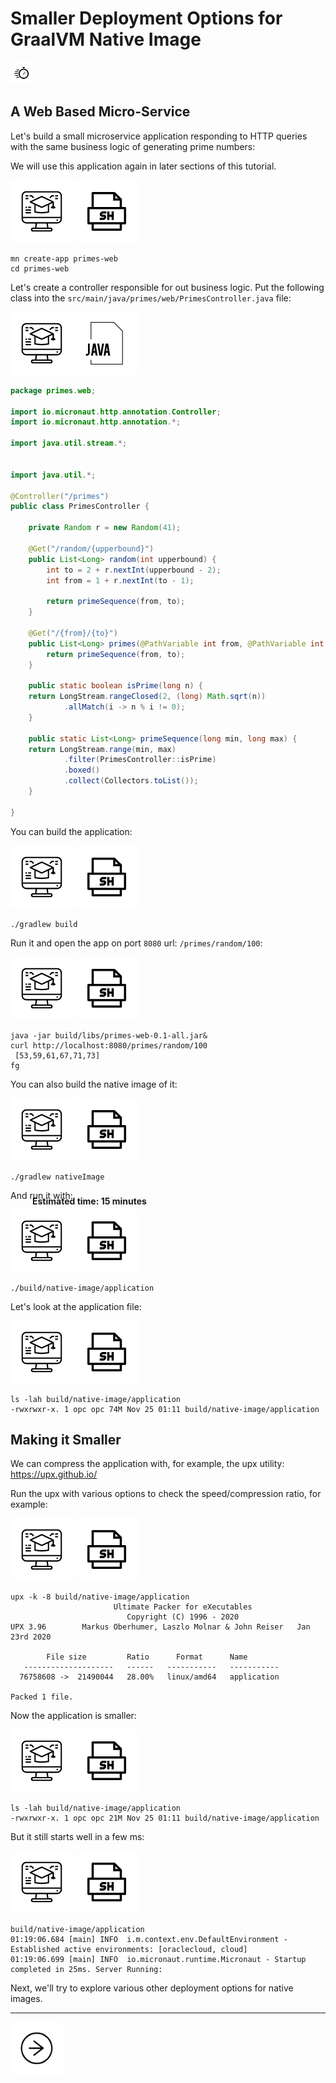 # Smaller Deployment Options for GraalVM Native Image

<img src="../images/noun_Stopwatch_14262.png"
     style="display: inline; height: 2.5em;">
<strong style="margin: 0;
  position: absolute;
  top: 50%;
  -ms-transform: translateY(-60%);
  transform: translateY(-60%);">
  Estimated time: 15 minutes
</strong>

## A Web Based Micro-Service

Let's build a small microservice application responding to HTTP queries with the same business logic of generating prime numbers:

We will use this application again in later sections of this tutorial.

![User Input](../images/noun_Computer_3477192_100.png)
![User Input](../images/noun_SH_File_272740_100.png)
```SH
mn create-app primes-web
cd primes-web
```

Let's create a controller responsible for out business logic. Put the following class into the
`src/main/java/primes/web/PrimesController.java` file:

![User Input](../images/noun_Computer_3477192_100.png)
![User Input](../images/noun_java_825609_100.png)
```Java
package primes.web;

import io.micronaut.http.annotation.Controller;
import io.micronaut.http.annotation.*;

import java.util.stream.*;


import java.util.*;

@Controller("/primes")
public class PrimesController {

    private Random r = new Random(41);

    @Get("/random/{upperbound}")
    public List<Long> random(int upperbound) {
        int to = 2 + r.nextInt(upperbound - 2);
        int from = 1 + r.nextInt(to - 1);

        return primeSequence(from, to);
    }

    @Get("/{from}/{to}")
    public List<Long> primes(@PathVariable int from, @PathVariable int to) {
        return primeSequence(from, to);
    }

    public static boolean isPrime(long n) {
    return LongStream.rangeClosed(2, (long) Math.sqrt(n))
            .allMatch(i -> n % i != 0);
    }

    public static List<Long> primeSequence(long min, long max) {
    return LongStream.range(min, max)
            .filter(PrimesController::isPrime)
            .boxed()
            .collect(Collectors.toList());
    }

}
```

You can build the application:

![User Input](../images/noun_Computer_3477192_100.png)
![User Input](../images/noun_SH_File_272740_100.png)
```SH
./gradlew build
```

Run it and open the app on port `8080` url: `/primes/random/100`:

![User Input](../images/noun_Computer_3477192_100.png)
![User Input](../images/noun_SH_File_272740_100.png)
```SH
java -jar build/libs/primes-web-0.1-all.jar&
curl http://localhost:8080/primes/random/100
 [53,59,61,67,71,73]
fg
```

You can also build the native image of it:

![User Input](../images/noun_Computer_3477192_100.png)
![User Input](../images/noun_SH_File_272740_100.png)
```SH
./gradlew nativeImage
```
And run it with:

![User Input](../images/noun_Computer_3477192_100.png)
![User Input](../images/noun_SH_File_272740_100.png)
```SH
./build/native-image/application
```

Let's look at the application file:

![User Input](../images/noun_Computer_3477192_100.png)
![User Input](../images/noun_SH_File_272740_100.png)
```SH
ls -lah build/native-image/application
-rwxrwxr-x. 1 opc opc 74M Nov 25 01:11 build/native-image/application
```

## Making it Smaller

We can compress the application with, for example, the upx utility: https://upx.github.io/

Run the upx with various options to check the speed/compression ratio, for example:

![User Input](../images/noun_Computer_3477192_100.png)
![User Input](../images/noun_SH_File_272740_100.png)
```SH
upx -k -8 build/native-image/application
                       Ultimate Packer for eXecutables
                          Copyright (C) 1996 - 2020
UPX 3.96        Markus Oberhumer, Laszlo Molnar & John Reiser   Jan 23rd 2020

        File size         Ratio      Format      Name
   --------------------   ------   -----------   -----------
  76758608 ->  21490044   28.00%   linux/amd64   application

Packed 1 file.
```

Now the application is smaller:

![User Input](../images/noun_Computer_3477192_100.png)
![User Input](../images/noun_SH_File_272740_100.png)
```SH
ls -lah build/native-image/application
-rwxrwxr-x. 1 opc opc 21M Nov 25 01:11 build/native-image/application
```

But it still starts well in a few ms:

![User Input](../images/noun_Computer_3477192_100.png)
![User Input](../images/noun_SH_File_272740_100.png)
```SH
build/native-image/application
01:19:06.684 [main] INFO  i.m.context.env.DefaultEnvironment - Established active environments: [oraclecloud, cloud]
01:19:06.699 [main] INFO  io.micronaut.runtime.Micronaut - Startup completed in 25ms. Server Running:
```

Next, we'll try to explore various other deployment options for native images.

---
<a href="../5/">
    <img src="../images/noun_Next_511450_100.png"
        style="display: inline; height: 6em;" />
</a>

